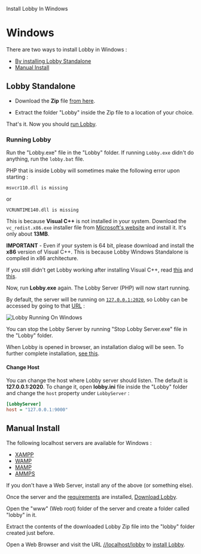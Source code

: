 Install Lobby In Windows

# Windows

There are two ways to install Lobby in Windows :

* [By installing Lobby Standalone](#lobby-standalone)
* [Manual Install](#manual)

## Lobby Standalone

* Download the **Zip** file [from here](/api/lobby/download/windows).

* Extract the folder "Lobby" inside the Zip file to a location of your choice.

That's it. Now you should [run Lobby](#running-lobby).

### Running Lobby

Run the "Lobby.exe" file in the "Lobby" folder. If running `Lobby.exe` didn't do anything, run the `lobby.bat` file.

PHP that is inside Lobby will sometimes make the following error upon starting :
```
msvcr110.dll is missing
```
or
```
VCRUNTIME140.dll is missing
```

This is because **Visual C++** is not installed in your system. Download the `vc_redist.x86.exe` installer file from [Microsoft's website](https://www.microsoft.com/en-in/download/details.aspx?id=48145) and install it. It's only about **13MB**.

**IMPORTANT** - Even if your system is 64 bit, please download and install the **x86** version of Visual C++. This is because Lobby Windows Standalone is compiled in x86 architecture.

If you still didn't get Lobby working after installing Visual C++, read [this](http://stackoverflow.com/questions/30811668/php7-missing-vcruntime140-dll) and [this](http://stackoverflow.com/questions/34215395/wamp-wont-turn-green-vcruntime140-dll-error).

<!--
When Lobby.exe is ran, an icon with [Lobby favicon](/favicon.ico) can be see in the tray area (Notification area) :

![Lobby Windows Tray Icon](/contents/apps/lobby-server/src/image/screenshots/windows/tray.png)

-->

Now, run **Lobby.exe** again. The Lobby Server (PHP) will now start running.

By default, the server will be running on [`127.0.0.1:2020`](http://127.0.0.1:2020), so Lobby can be accessed by going to that [URL](http://127.0.0.1:2020) :

![Lobby Running On Windows](/contents/apps/lobby-server/src/image/screenshots/windows/running.png)

<!--
If you want to stop the PHP server and exit Lobby, right click on the tray icon and choose "Exit" :

![Lobby Tray App](/contents/apps/lobby-server/src/image/screenshots/windows/tray-open.png)
-->

You can stop the Lobby Server by running "Stop Lobby Server.exe" file in the "Lobby" folder.

When Lobby is opened in browser, an installation dialog will be seen. To further complete installation, [see this](/docs/quick#configure-lobby).

#### Change Host

You can change the host where Lobby server should listen. The default is **127.0.0.1:2020**. To change it, open **lobby.ini** file inside the "Lobby" folder and change the `host` property under `LobbyServer` :

```ini
[LobbyServer]
host = "127.0.0.1:9000"
```

## Manual Install 

The following localhost servers are available for Windows :

* [XAMPP](http://sourceforge.net/projects/xampp/)
* [WAMP](http://sourceforge.net/projects/wampserver/)
* [MAMP](http://sourceforge.net/projects/mamp/)
* [AMMPS](http://sourceforge.net/projects/ampps/)

If you don't have a Web Server, install any of the above (or something else).

Once the server and the [requirements](/docs/quick) are installed, [Download Lobby](/api/download/lobby/latest).

Open the "www" (Web root) folder of the server and create a folder called "lobby" in it.

Extract the contents of the downloaded Lobby Zip file into the "lobby" folder created just before.

Open a Web Browser and visit the URL [//localhost/lobby](http://localhost/lobby) to [install Lobby](/docs/quick#configure-lobby).
